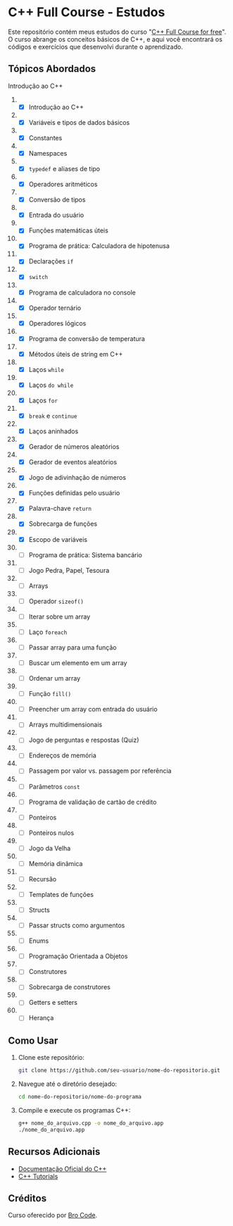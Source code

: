 # C++ Full Course - Estudos

Este repositório contém meus estudos do curso "[C++ Full Course for free](https://www.youtube.com/watch?v=-TkoO8Z07hI)". O curso abrange os conceitos básicos de C++, e aqui você encontrará os códigos e exercícios que desenvolvi durante o aprendizado.

## Tópicos Abordados

Introdução ao C++

1. - [x] Introdução ao C++
2. - [x] Variáveis e tipos de dados básicos
3. - [x] Constantes
4. - [x] Namespaces
5. - [x] `typedef` e aliases de tipo
6. - [x] Operadores aritméticos
7. - [x] Conversão de tipos
8. - [x] Entrada do usuário
9. - [x] Funções matemáticas úteis
10. - [x] Programa de prática: Calculadora de hipotenusa
11. - [x] Declarações `if`
12. - [x] `switch`
13. - [x] Programa de calculadora no console
14. - [x] Operador ternário
15. - [x] Operadores lógicos
16. - [x] Programa de conversão de temperatura
17. - [x] Métodos úteis de string em C++
18. - [x] Laços `while`
19. - [x] Laços `do while`
20. - [x] Laços `for`
21. - [x] `break` e `continue`
22. - [x] Laços aninhados
23. - [x] Gerador de números aleatórios
24. - [x] Gerador de eventos aleatórios
25. - [x] Jogo de adivinhação de números
26. - [x] Funções definidas pelo usuário
27. - [x] Palavra-chave `return`
28. - [x] Sobrecarga de funções
29. - [x] Escopo de variáveis
30. - [ ] Programa de prática: Sistema bancário
31. - [ ] Jogo Pedra, Papel, Tesoura
32. - [ ] Arrays
33. - [ ] Operador `sizeof()`
34. - [ ] Iterar sobre um array
35. - [ ] Laço `foreach`
36. - [ ] Passar array para uma função
37. - [ ] Buscar um elemento em um array
38. - [ ] Ordenar um array
39. - [ ] Função `fill()`
40. - [ ] Preencher um array com entrada do usuário
41. - [ ] Arrays multidimensionais
42. - [ ] Jogo de perguntas e respostas (Quiz)
43. - [ ] Endereços de memória
44. - [ ] Passagem por valor vs. passagem por referência
45. - [ ] Parâmetros `const`
46. - [ ] Programa de validação de cartão de crédito
47. - [ ] Ponteiros
48. - [ ] Ponteiros nulos
49. - [ ] Jogo da Velha
50. - [ ] Memória dinâmica
51. - [ ] Recursão
52. - [ ] Templates de funções
53. - [ ] Structs
54. - [ ] Passar structs como argumentos
55. - [ ] Enums
56. - [ ] Programação Orientada a Objetos
57. - [ ] Construtores
58. - [ ] Sobrecarga de construtores
59. - [ ] Getters e setters
60. - [ ] Herança

## Como Usar

1. Clone este repositório:

   ```sh
   git clone https://github.com/seu-usuario/nome-do-repositorio.git
   ```

2. Navegue até o diretório desejado:

   ```sh
   cd nome-do-repositorio/nome-do-programa
   ```

3. Compile e execute os programas C++:

   ```sh
   g++ nome_do_arquivo.cpp -o nome_do_arquivo.app
   ./nome_do_arquivo.app
   ```

## Recursos Adicionais

- [Documentação Oficial do C++](https://en.cppreference.com/w/)
- [C++ Tutorials](https://www.learncpp.com/)

## Créditos

Curso oferecido por [Bro Code](https://www.youtube.com/channel/UC4SVo0Ue36XCfOyb5Lh1viQ).
